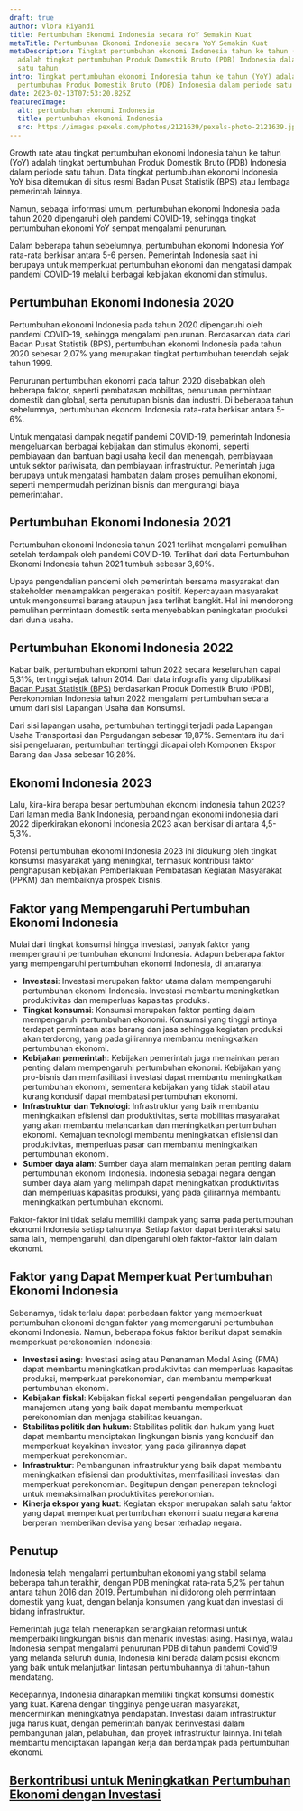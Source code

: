 ```yaml
---
draft: true
author: Vlora Riyandi
title: Pertumbuhan Ekonomi Indonesia secara YoY Semakin Kuat
metaTitle: Pertumbuhan Ekonomi Indonesia secara YoY Semakin Kuat
metaDescription: Tingkat pertumbuhan ekonomi Indonesia tahun ke tahun (YoY)
  adalah tingkat pertumbuhan Produk Domestik Bruto (PDB) Indonesia dalam periode
  satu tahun
intro: Tingkat pertumbuhan ekonomi Indonesia tahun ke tahun (YoY) adalah tingkat
  pertumbuhan Produk Domestik Bruto (PDB) Indonesia dalam periode satu tahun
date: 2023-02-13T07:53:20.825Z
featuredImage:
  alt: pertumbuhan ekonomi Indonesia
  title: pertumbuhan ekonomi Indonesia
  src: https://images.pexels.com/photos/2121639/pexels-photo-2121639.jpeg?auto=compress&cs=tinysrgb&w=600
---
```

Growth rate atau tingkat pertumbuhan ekonomi Indonesia tahun ke tahun (YoY) adalah tingkat pertumbuhan Produk Domestik Bruto (PDB) Indonesia dalam periode satu tahun. Data tingkat pertumbuhan ekonomi Indonesia YoY bisa ditemukan di situs resmi Badan Pusat Statistik (BPS) atau lembaga pemerintah lainnya.

Namun, sebagai informasi umum, pertumbuhan ekonomi Indonesia pada tahun 2020 dipengaruhi oleh pandemi COVID-19, sehingga tingkat pertumbuhan ekonomi YoY sempat mengalami penurunan. 

Dalam beberapa tahun sebelumnya, pertumbuhan ekonomi Indonesia YoY rata-rata berkisar antara 5-6 persen. Pemerintah Indonesia saat ini berupaya untuk memperkuat pertumbuhan ekonomi dan mengatasi dampak pandemi COVID-19 melalui berbagai kebijakan ekonomi dan stimulus.

## Pertumbuhan Ekonomi Indonesia 2020

Pertumbuhan ekonomi Indonesia pada tahun 2020 dipengaruhi oleh pandemi COVID-19, sehingga mengalami penurunan. Berdasarkan data dari Badan Pusat Statistik (BPS), pertumbuhan ekonomi Indonesia pada tahun 2020 sebesar 2,07% yang merupakan tingkat pertumbuhan terendah sejak tahun 1999.

Penurunan pertumbuhan ekonomi pada tahun 2020 disebabkan oleh beberapa faktor, seperti pembatasan mobilitas, penurunan permintaan domestik dan global, serta penutupan bisnis dan industri. Di beberapa tahun sebelumnya, pertumbuhan ekonomi Indonesia rata-rata berkisar antara 5-6%.

Untuk mengatasi dampak negatif pandemi COVID-19, pemerintah Indonesia mengeluarkan berbagai kebijakan dan stimulus ekonomi, seperti pembiayaan dan bantuan bagi usaha kecil dan menengah, pembiayaan untuk sektor pariwisata, dan pembiayaan infrastruktur. Pemerintah juga berupaya untuk mengatasi hambatan dalam proses pemulihan ekonomi, seperti mempermudah perizinan bisnis dan mengurangi biaya pemerintahan.

## Pertumbuhan Ekonomi Indonesia 2021

Pertumbuhan ekonomi Indonesia tahun 2021 terlihat mengalami pemulihan setelah terdampak oleh pandemi COVID-19. Terlihat dari data Pertumbuhan Ekonomi Indonesia tahun 2021 tumbuh sebesar 3,69%.

Upaya pengendalian pandemi oleh pemerintah bersama masyarakat dan stakeholder menampakkan pergerakan positif. Kepercayaan masyarakat untuk mengonsumsi barang ataupun jasa terlihat bangkit. Hal ini mendorong pemulihan permintaan domestik serta menyebabkan peningkatan produksi dari dunia usaha. 

## Pertumbuhan Ekonomi Indonesia 2022

Kabar baik, pertumbuhan ekonomi tahun 2022 secara keseluruhan capai 5,31%, tertinggi sejak tahun 2014. Dari data infografis yang dipublikasi [Badan Pusat Statistik (BPS)](https://www.bps.go.id/website/images/Pertumbuhan-Ekonomi-TW-IV-2022-ind.jpg) berdasarkan Produk Domestik Bruto (PDB), Perekonomian Indonesia tahun 2022 mengalami pertumbuhan secara umum dari sisi Lapangan Usaha dan Konsumsi. 

Dari sisi lapangan usaha, pertumbuhan tertinggi terjadi pada Lapangan Usaha Transportasi dan Pergudangan sebesar 19,87%. Sementara itu dari sisi pengeluaran, pertumbuhan tertinggi dicapai oleh Komponen Ekspor Barang dan Jasa sebesar 16,28%. 

## Ekonomi Indonesia 2023

Lalu, kira-kira berapa besar pertumbuhan ekonomi indonesia tahun 2023? Dari laman media Bank Indonesia, perbandingan ekonomi indonesia dari 2022 diperkirakan ekonomi Indonesia 2023 akan berkisar di antara 4,5-5,3%.

Potensi pertumbuhan ekonomi Indonesia 2023 ini didukung oleh tingkat konsumsi masyarakat yang meningkat, termasuk kontribusi faktor penghapusan kebijakan Pemberlakuan Pembatasan Kegiatan Masyarakat (PPKM) dan membaiknya prospek bisnis.

## Faktor yang Mempengaruhi Pertumbuhan Ekonomi Indonesia

Mulai dari tingkat konsumsi hingga investasi, banyak faktor yang mempengrauhi pertumbuhan ekonomi Indonesia. Adapun beberapa faktor yang mempengaruhi pertumbuhan ekonomi Indonesia, di antaranya:

* **Investasi**: Investasi merupakan faktor utama dalam mempengaruhi pertumbuhan ekonomi Indonesia. Investasi membantu meningkatkan produktivitas dan memperluas kapasitas produksi.
* **Tingkat konsumsi**: Konsumsi merupakan faktor penting dalam mempengaruhi pertumbuhan ekonomi. Konsumsi yang tinggi artinya terdapat permintaan atas barang dan jasa sehingga kegiatan produksi akan terdorong, yang pada gilirannya membantu meningkatkan pertumbuhan ekonomi.
* **Kebijakan pemerintah**: Kebijakan pemerintah juga memainkan peran penting dalam mempengaruhi pertumbuhan ekonomi. Kebijakan yang pro-bisnis dan memfasilitasi investasi dapat membantu meningkatkan pertumbuhan ekonomi, sementara kebijakan yang tidak stabil atau kurang kondusif dapat membatasi pertumbuhan ekonomi.
* **Infrastruktur dan Teknologi**: Infrastruktur yang baik membantu meningkatkan efisiensi dan produktivitas, serta mobilitas masyarakat yang akan membantu melancarkan dan meningkatkan pertumbuhan ekonomi. Kemajuan teknologi membantu meningkatkan efisiensi dan produktivitas, memperluas pasar dan membantu meningkatkan pertumbuhan ekonomi.
* **Sumber daya alam**: Sumber daya alam memainkan peran penting dalam pertumbuhan ekonomi Indonesia. Indonesia sebagai negara dengan sumber daya alam yang melimpah dapat meningkatkan produktivitas dan memperluas kapasitas produksi, yang pada gilirannya membantu meningkatkan pertumbuhan ekonomi.

Faktor-faktor ini tidak selalu memiliki dampak yang sama pada pertumbuhan ekonomi Indonesia setiap tahunnya. Setiap faktor dapat berinteraksi satu sama lain, mempengaruhi, dan dipengaruhi oleh faktor-faktor lain dalam ekonomi.

## Faktor yang Dapat Memperkuat Pertumbuhan Ekonomi Indonesia

Sebenarnya, tidak terlalu dapat perbedaan faktor yang memperkuat pertumbuhan ekonomi dengan faktor yang memengaruhi pertumbuhan ekonomi Indonesia. Namun, beberapa fokus faktor berikut dapat semakin memperkuat perekonomian Indonesia:

* **Investasi asing**: Investasi asing atau Penanaman Modal Asing (PMA) dapat membantu meningkatkan produktivitas dan memperluas kapasitas produksi, memperkuat perekonomian, dan membantu memperkuat pertumbuhan ekonomi.
* **Kebijakan fiskal**: Kebijakan fiskal seperti pengendalian pengeluaran dan manajemen utang yang baik dapat membantu memperkuat perekonomian dan menjaga stabilitas keuangan.
* **Stabilitas politik dan hukum**: Stabilitas politik dan hukum yang kuat dapat membantu menciptakan lingkungan bisnis yang kondusif dan memperkuat keyakinan investor, yang pada gilirannya dapat memperkuat perekonomian.
* **Infrastruktur**: Pembangunan infrastruktur yang baik dapat membantu meningkatkan efisiensi dan produktivitas, memfasilitasi investasi dan memperkuat perekonomian. Begitupun dengan penerapan teknologi untuk memaksimalkan produktivitas perekonomian.
* **Kinerja ekspor yang kuat**: Kegiatan ekspor merupakan salah satu faktor yang dapat memperkuat pertumbuhan ekonomi suatu negara karena berperan memberikan devisa yang besar terhadap negara.

## Penutup

Indonesia telah mengalami pertumbuhan ekonomi yang stabil selama beberapa tahun terakhir, dengan PDB meningkat rata-rata 5,2% per tahun antara tahun 2016 dan 2019. Pertumbuhan ini didorong oleh permintaan domestik yang kuat, dengan belanja konsumen yang kuat dan investasi di bidang infrastruktur. 

Pemerintah juga telah menerapkan serangkaian reformasi untuk memperbaiki lingkungan bisnis dan menarik investasi asing. Hasilnya, walau Indonesia sempat mengalami penurunan PDB di tahun pandemi Covid19 yang melanda seluruh dunia, Indonesia kini berada dalam posisi ekonomi yang baik untuk melanjutkan lintasan pertumbuhannya di tahun-tahun mendatang.

Kedepannya, Indonesia diharapkan memiliki tingkat konsumsi domestik yang kuat. Karena dengan tingginya pengeluaran masyarakat, mencerminkan meningkatnya pendapatan. Investasi dalam infrastruktur juga harus kuat, dengan pemerintah banyak berinvestasi dalam pembangunan jalan, pelabuhan, dan proyek infrastruktur lainnya. Ini telah membantu menciptakan lapangan kerja dan berdampak pada pertumbuhan ekonomi.[](https://app.landx.id/?utm_source=Organic+Page&utm_medium=Content+Blog&utm_campaign=BlogLandX&utm_id=Blog)

## [B﻿erkontribusi untuk Meningkatkan Pertumbuhan Ekonomi dengan Investasi](https://app.landx.id/?utm_source=Organic+Page&utm_medium=Content+Blog&utm_campaign=BlogLandX&utm_id=Blog)